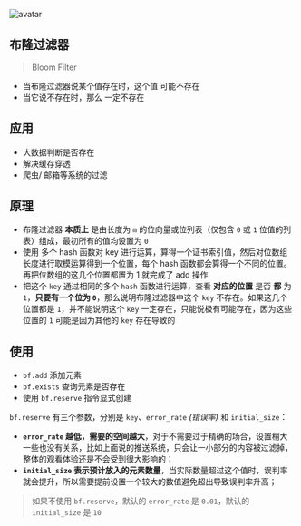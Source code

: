 ![avatar](http://pythonup.cn/static/public/picture/118.png)

## 布隆过滤器

> Bloom Filter

* 当布隆过滤器说某个值存在时，这个值 可能不存在
* 当它说不存在时，那么 一定不存在

## 应用

* 大数据判断是否存在
* 解决缓存穿透
* 爬虫/ 邮箱等系统的过滤

## 原理

* 布隆过滤器 **本质上** 是由长度为 `m` 的位向量或位列表（仅包含 `0` 或 `1` 位值的列表）组成，最初所有的值均设置为 `0`
* 使用 多个 hash 函数对 key 进行运算，算得一个证书索引值，然后对位数组长度进行取模运算得到一个位置，每个 hash 函数都会算得一个不同的位置。再把位数组的这几个位置都置为 1 就完成了 add 操作
* 把这个 `key` 通过相同的多个 `hash` 函数进行运算，查看 **对应的位置** 是否 **都** 为 `1`，**只要有一个位为 `0`**，那么说明布隆过滤器中这个 `key` 不存在。如果这几个位置都是 `1`，并不能说明这个 `key` 一定存在，只能说极有可能存在，因为这些位置的 `1` 可能是因为其他的 `key` 存在导致的

## 使用

* `bf.add` 添加元素
* `bf.exists` 查询元素是否存在
* 使用 `bf.reserve` 指令显式创建

`bf.reserve` 有三个参数，分别是 `key`、`error_rate` *(错误率)* 和 `initial_size`：

- **`error_rate` 越低，需要的空间越大**，对于不需要过于精确的场合，设置稍大一些也没有关系，比如上面说的推送系统，只会让一小部分的内容被过滤掉，整体的观看体验还是不会受到很大影响的；
- **`initial_size` 表示预计放入的元素数量**，当实际数量超过这个值时，误判率就会提升，所以需要提前设置一个较大的数值避免超出导致误判率升高；

> 如果不使用 `bf.reserve`，默认的 `error_rate` 是 `0.01`，默认的 `initial_size` 是 `10`